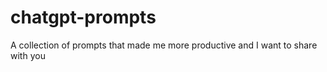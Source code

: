 # chatgpt-prompts
A collection of prompts that made me more productive and I want to share with you
